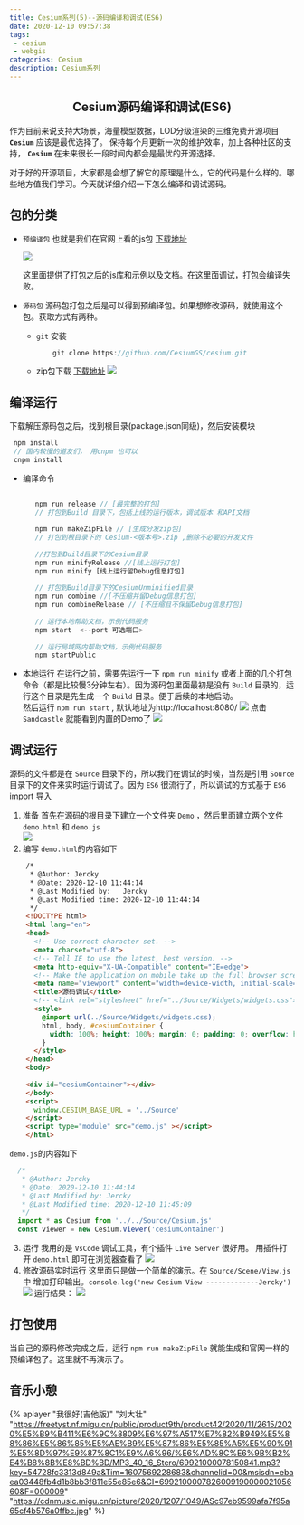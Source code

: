 ```yaml
---
title: Cesium系列(5)--源码编译和调试(ES6)
date: 2020-12-10 09:57:38
tags:
 - cesium
 - webgis
categories: Cesium
description: Cesium系列
---
```


## <center>Cesium源码编译和调试(ES6)<center/>

作为目前来说支持大场景，海量模型数据，LOD分级渲染的三维免费开源项目 **`Cesium`** 应该是最优选择了。 保持每个月更新一次的维护效率，加上各种社区的支持， **`Cesium`** 在未来很长一段时间内都会是最优的开源选择。   

对于好的开源项目，大家都是会想了解它的原理是什么，它的代码是什么样的。哪些地方值我们学习。今天就详细介绍一下怎么编译和调试源码。

## 包的分类

- `预编译包` 也就是我们在官网上看的js包 <a href='https://cesium.com/cesiumjs/' target="_blank" >下载地址</a>
  
  ![](1.png)
  
  这里面提供了打包之后的js库和示例以及文档。在这里面调试，打包会编译失败。
  
- `源码包` 源码包打包之后是可以得到预编译包。如果想修改源码，就使用这个包。获取方式有两种。
  - `git` 安装
    ```js
        git clone https://github.com/CesiumGS/cesium.git
    ```
  - zip包下载  <a href='https://github.com/CesiumGS/cesium/releases' target="_blank" >下载地址</a>
    ![](2.png)
  

## 编译运行
  下载解压源码包之后，找到根目录(package.json同级)，然后安装模块
   ```js
    npm install 
    // 国内较慢的道友们， 用cnpm 也可以
    cnpm install 
   ```

  - 编译命令
    ```js
           
       npm run release // [最完整的打包]
       // 打包到Build 目录下，包括上线的运行版本，调试版本 和API文档
        
       npm run makeZipFile // [生成分发zip包]
       // 打包到根目录下的 Cesium-<版本号>.zip ,删除不必要的开发文件
       
       //打包到Build目录下的Cesium目录
       npm run minifyRelease //[线上运行打包]
       npm run minify [线上运行留Debug信息打包]
       
       // 打包到Build目录下的CesiumUnminified目录
       npm run combine //[不压缩并留Debug信息打包]
       npm run combineRelease // [不压缩且不保留Debug信息打包]
       
       // 运行本地帮助文档，示例代码服务
       npm start  <--port 可选端口>
       
       // 运行局域网内帮助文档，示例代码服务
       npm startPublic
    ```
  - 本地运行
    在运行之前，需要先运行一下 `npm run minify` 或者上面的几个打包命令（都是比较慢3分钟左右）。因为源码包里面最初是没有 `Build` 目录的，运行这个目录是先生成一个 `Build` 目录。便于后续的本地启动。   
    然后运行 `npm run start` , 默认地址为http://localhost:8080/
    ![](3.png)
    点击 `Sandcastle` 就能看到内置的Demo了
    ![](4.png)
    
## 调试运行
  源码的文件都是在 `Source` 目录下的，所以我们在调试的时候，当然是引用 `Source` 目录下的文件来实时运行调试了。因为 `ES6` 很流行了，所以调试的方式基于 `ES6` import 导入
  1. 准备 
  首先在源码的根目录下建立一个文件夹 `Demo` ，然后里面建立两个文件 `demo.html` 和 `demo.js`  
  ![](5.png)
  2. 编写
  `demo.html`的内容如下
  ```html
      /*
       * @Author: Jercky 
       * @Date: 2020-12-10 11:44:14 
       * @Last Modified by:   Jercky 
       * @Last Modified time: 2020-12-10 11:44:14 
       */
      <!DOCTYPE html>
      <html lang="en">
      <head>
        <!-- Use correct character set. -->
        <meta charset="utf-8">
        <!-- Tell IE to use the latest, best version. -->
        <meta http-equiv="X-UA-Compatible" content="IE=edge">
        <!-- Make the application on mobile take up the full browser screen and disable user scaling. -->
        <meta name="viewport" content="width=device-width, initial-scale=1, maximum-scale=1, minimum-scale=1, user-scalable=no">
        <title>源码调试</title>
        <!-- <link rel="stylesheet" href="../Source/Widgets/widgets.css"> -->
        <style>
          @import url(../Source/Widgets/widgets.css);
          html, body, #cesiumContainer {
            width: 100%; height: 100%; margin: 0; padding: 0; overflow: hidden;
          }
        </style>
      </head>
      <body>
      
      <div id="cesiumContainer"></div>
      </body>
      <script>
        window.CESIUM_BASE_URL = '../Source'
      </script>
      <script type="module" src="demo.js" ></script>
      </html>
  ```
  `demo.js`的内容如下
  ```js
    /*
     * @Author: Jercky 
     * @Date: 2020-12-10 11:44:14 
     * @Last Modified by: Jercky
     * @Last Modified time: 2020-12-10 11:45:09
     */
    import * as Cesium from '../../Source/Cesium.js'
    const viewer = new Cesium.Viewer('cesiumContainer')

  ```
  3. 运行
  我用的是 `VsCode` 调试工具，有个插件 `Live Server` 很好用。 用插件打开 `demo.html` 即可在浏览器查看了
  ![](6.png)
  4. 修改源码实时运行
  这里面只是做一个简单的演示。在 `Source/Scene/View.js` 中 增加打印输出。`console.log('new Cesium View -------------Jercky')`
  ![](7.png)
  运行结果：
  ![](8.png)
  
## 打包使用
  当自己的源码修改完成之后，运行 `npm run makeZipFile` 就能生成和官网一样的 预编译包了。这里就不再演示了。

## 音乐小憩
{% aplayer "我很好(吉他版)" "刘大壮" "https://freetyst.nf.migu.cn/public/product9th/product42/2020/11/2615/2020%E5%B9%B411%E6%9C%8809%E6%97%A517%E7%82%B949%E5%88%86%E5%86%85%E5%AE%B9%E5%87%86%E5%85%A5%E5%90%91%E5%8D%97%E9%87%8C1%E9%A6%96/%E6%AD%8C%E6%9B%B2%E4%B8%8B%E8%BD%BD/MP3_40_16_Stero/69921000078150841.mp3?key=54728fc3313d849a&Tim=1607569228683&channelid=00&msisdn=ebaea03448fb4d1b8bb3f811e55e85e6&CI=699210000782600919000002105660&F=000009" "https://cdnmusic.migu.cn/picture/2020/1207/1049/ASc97eb9599afa7f95a65cf4b576a0ffbc.jpg"  %}

